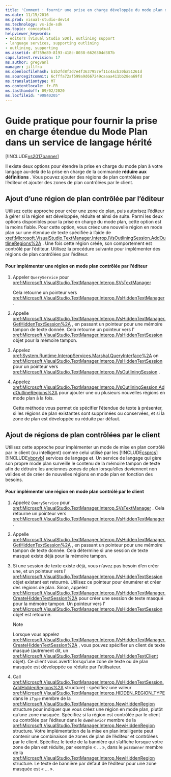 ```yaml
---
title: 'Comment : fournir une prise en charge développée du mode plan dans un service de langage hérité | Microsoft Docs'
ms.date: 11/15/2016
ms.prod: visual-studio-dev14
ms.technology: vs-ide-sdk
ms.topic: conceptual
helpviewer_keywords:
- editors [Visual Studio SDK], outlining support
- language services, supporting outlining
- outlining, supporting
ms.assetid: df759e89-8193-418c-8038-6626304d387b
caps.latest.revision: 17
ms.author: gregvanl
manager: jillfra
ms.openlocfilehash: b1b2fd8f3d7e4f3637957ef11c4acb20ba51261d
ms.sourcegitcommit: 6cfffa72af599a9d667249caaaa411bb28ea69fd
ms.translationtype: MT
ms.contentlocale: fr-FR
ms.lasthandoff: 09/02/2020
ms.locfileid: "90840205"
---
```

# <a name="how-to-provide-expanded-outlining-support-in-a-legacy-language-service"></a>Guide pratique pour fournir la prise en charge étendue du Mode Plan dans un service de langage hérité
[!INCLUDE[vs2017banner](../../includes/vs2017banner.md)]

Il existe deux options pour étendre la prise en charge du mode plan à votre langage au-delà de la prise en charge de la commande **réduire aux définitions** . Vous pouvez ajouter des régions de plan contrôlées par l’éditeur et ajouter des zones de plan contrôlées par le client.  
  
## <a name="adding-editor-controlled-outline-regions"></a>Ajout d’une région de plan contrôlée par l’éditeur  
 Utilisez cette approche pour créer une zone de plan, puis autorisez l’éditeur à gérer si la région est développée, réduite et ainsi de suite. Parmi les deux options disponibles pour la prise en charge du mode plan, cette option est la moins fiable. Pour cette option, vous créez une nouvelle région en mode plan sur une étendue de texte spécifiée à l’aide de <xref:Microsoft.VisualStudio.TextManager.Interop.IVsOutliningSession.AddOutlineRegions%2A> . Une fois cette région créée, son comportement est contrôlé par l’éditeur. Utilisez la procédure suivante pour implémenter des régions de plan contrôlées par l’éditeur.  
  
#### <a name="to-implement-an-editor-controlled-outline-region"></a>Pour implémenter une région en mode plan contrôlée par l’éditeur  
  
1. Appeler `QueryService` pour <xref:Microsoft.VisualStudio.TextManager.Interop.SVsTextManager>  
  
     Cela retourne un pointeur vers <xref:Microsoft.VisualStudio.TextManager.Interop.IVsHiddenTextManager> .  
  
2. Appelle <xref:Microsoft.VisualStudio.TextManager.Interop.IVsHiddenTextManager.GetHiddenTextSession%2A> , en passant un pointeur pour une mémoire tampon de texte donnée. Cela retourne un pointeur vers l' <xref:Microsoft.VisualStudio.TextManager.Interop.IVsHiddenTextSession> objet pour la mémoire tampon.  
  
3. Appelez <xref:System.Runtime.InteropServices.Marshal.QueryInterface%2A> on <xref:Microsoft.VisualStudio.TextManager.Interop.IVsHiddenTextSession> pour un pointeur vers <xref:Microsoft.VisualStudio.TextManager.Interop.IVsOutliningSession> .  
  
4. Appelez <xref:Microsoft.VisualStudio.TextManager.Interop.IVsOutliningSession.AddOutlineRegions%2A> pour ajouter une ou plusieurs nouvelles régions en mode plan à la fois.  
  
     Cette méthode vous permet de spécifier l’étendue de texte à présenter, si les régions de plan existantes sont supprimées ou conservées, et si la zone de plan est développée ou réduite par défaut.  
  
## <a name="adding-client-controlled-outline-regions"></a>Ajout de régions de plan contrôlées par le client  
 Utilisez cette approche pour implémenter un mode de mise en plan contrôlé par le client (ou intelligent) comme celui utilisé par les [!INCLUDE[csprcs](../../includes/csprcs-md.md)] [!INCLUDE[vbprvb](../../includes/vbprvb-md.md)] services de langage et. Un service de langage qui gère son propre mode plan surveille le contenu de la mémoire tampon de texte afin de détruire les anciennes zones de plan lorsqu’elles deviennent non valides et de créer de nouvelles régions en mode plan en fonction des besoins.  
  
#### <a name="to-implement-a-client-controlled-outline-region"></a>Pour implémenter une région en mode plan contrôlé par le client  
  
1. Appelez `QueryService` pour <xref:Microsoft.VisualStudio.TextManager.Interop.SVsTextManager> . Cela retourne un pointeur vers <xref:Microsoft.VisualStudio.TextManager.Interop.IVsHiddenTextManager> .  
  
2. Appelle <xref:Microsoft.VisualStudio.TextManager.Interop.IVsHiddenTextManager.GetHiddenTextSession%2A> , en passant un pointeur pour une mémoire tampon de texte donnée. Cela détermine si une session de texte masqué existe déjà pour la mémoire tampon.  
  
3. Si une session de texte existe déjà, vous n’avez pas besoin d’en créer une, et un pointeur vers l' <xref:Microsoft.VisualStudio.TextManager.Interop.IVsHiddenTextSession> objet existant est retourné. Utilisez ce pointeur pour énumérer et créer des régions de plan. Sinon, appelez <xref:Microsoft.VisualStudio.TextManager.Interop.IVsHiddenTextManager.CreateHiddenTextSession%2A> pour créer une session de texte masqué pour la mémoire tampon. Un pointeur vers l' <xref:Microsoft.VisualStudio.TextManager.Interop.IVsHiddenTextSession> objet est retourné.  
  
    > [!NOTE]
    > Lorsque vous appelez <xref:Microsoft.VisualStudio.TextManager.Interop.IVsHiddenTextManager.CreateHiddenTextSession%2A> , vous pouvez spécifier un client de texte masqué (autrement dit, un <xref:Microsoft.VisualStudio.TextManager.Interop.IVsHiddenTextClient> objet). Ce client vous avertit lorsqu’une zone de texte ou de plan masquée est développée ou réduite par l’utilisateur.  
  
4. Call <xref:Microsoft.VisualStudio.TextManager.Interop.IVsHiddenTextSession.AddHiddenRegions%2A> structure) : spécifiez une valeur <xref:Microsoft.VisualStudio.TextManager.Interop.HIDDEN_REGION_TYPE> dans le `iType` membre de la <xref:Microsoft.VisualStudio.TextManager.Interop.NewHiddenRegion> structure pour indiquer que vous créez une région en mode plan, plutôt qu’une zone masquée. Spécifiez si la région est contrôlée par le client ou contrôlée par l’éditeur dans le `dwBehavior` membre de la <xref:Microsoft.VisualStudio.TextManager.Interop.NewHiddenRegion> structure. Votre implémentation de la mise en plan intelligente peut contenir une combinaison de zones de plan de l’éditeur et contrôlées par le client. Spécifiez le texte de la bannière qui s’affiche lorsque votre zone de plan est réduite, par exemple « ... », dans le `pszBanner` membre de la <xref:Microsoft.VisualStudio.TextManager.Interop.NewHiddenRegion> structure. Le texte de bannière par défaut de l’éditeur pour une zone masquée est « ... ».
